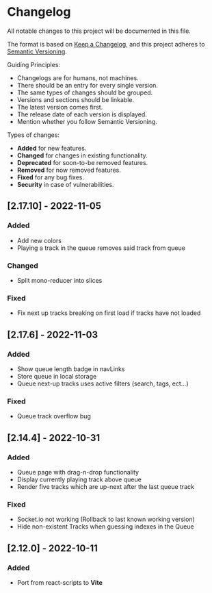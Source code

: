 # Changelog

All notable changes to this project will be documented in this file.

The format is based on [Keep a Changelog](https://keepachangelog.com/en/1.0.0/),
and this project adheres to [Semantic Versioning](https://semver.org/spec/v2.0.0.html).

Guiding Principles:

-   Changelogs are for humans, not machines.
-   There should be an entry for every single version.
-   The same types of changes should be grouped.
-   Versions and sections should be linkable.
-   The latest version comes first.
-   The release date of each version is displayed.
-   Mention whether you follow Semantic Versioning.

Types of changes:

-   **Added** for new features.
-   **Changed** for changes in existing functionality.
-   **Deprecated** for soon-to-be removed features.
-   **Removed** for now removed features.
-   **Fixed** for any bug fixes.
-   **Security** in case of vulnerabilities.

<!-- ## [Unreleased] -->

## [2.17.10] - 2022-11-05

### Added

-   Add new colors
-   Playing a track in the queue removes said track from queue

### Changed

-   Split mono-reducer into slices

### Fixed

-   Fix next up tracks breaking on first load if tracks have not loaded

## [2.17.6] - 2022-11-03

### Added

-   Show queue length badge in navLinks
-   Store queue in local storage
-   Queue next-up tracks uses active filters (search, tags, ect...)

### Fixed

-   Queue track overflow bug

## [2.14.4] - 2022-10-31

### Added

-   Queue page with drag-n-drop functionality
-   Display currently playing track above queue
-   Render five tracks which are up-next after the last queue track

### Fixed

-   Socket.io not working (Rollback to last known working version)
-   Hide non-existent Tracks when guessing indexes in the Queue

## [2.12.0] - 2022-10-11

### Added

-   Port from react-scripts to **Vite**
